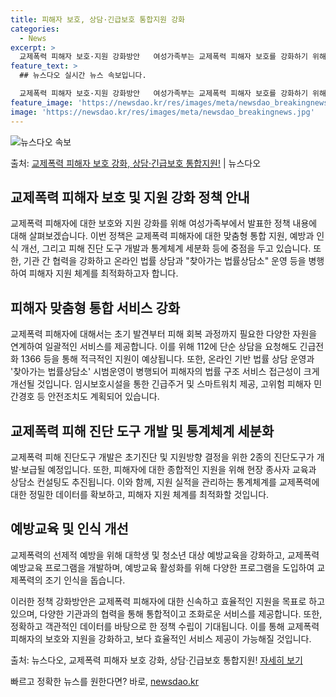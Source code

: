 ```yaml
---
title: 피해자 보호, 상담·긴급보호 통합지원 강화
categories:
  - News
excerpt: >
  교제폭력 피해자 보호·지원 강화방안   여성가족부는 교제폭력 피해자 보호를 강화하기 위해 상담, 긴급보호, …
feature_text: >
  ## 뉴스다오 실시간 뉴스 속보입니다.

  교제폭력 피해자 보호·지원 강화방안   여성가족부는 교제폭력 피해자 보호를 강화하기 위해 상담, 긴급보호, …
feature_image: 'https://newsdao.kr/res/images/meta/newsdao_breakingnews.jpg'
image: 'https://newsdao.kr/res/images/meta/newsdao_breakingnews.jpg'
---
```


![뉴스다오 속보](https://newsdao.kr/res/images/meta/newsdao_breakingnews.jpg)

<p>출처: <a href="https://newsdao.kr/4470" rel="dofollow">교제폭력 피해자 보호 강화, 상담·긴급보호 통합지원!</a> | 뉴스다오</p>

<h2>교제폭력 피해자 보호 및 지원 강화 정책 안내</h2>

교제폭력 피해자에 대한 보호와 지원 강화를 위해 여성가족부에서 발표한 정책 내용에 대해 살펴보겠습니다. 이번 정책은 교제폭력 피해자에 대한 맞춤형 통합 지원, 예방과 인식 개선, 그리고 피해 진단 도구 개발과 통계체계 세분화 등에 중점을 두고 있습니다. 또한, 기관 간 협력을 강화하고 온라인 법률 상담과 "찾아가는 법률상담소" 운영 등을 병행하여 피해자 지원 체계를 최적화하고자 합니다.

<h2 data-ke-size="size26">피해자 맞춤형 통합 서비스 강화</h2>
교제폭력 피해자에 대해서는 초기 발견부터 피해 회복 과정까지 필요한 다양한 자원을 연계하여 일괄적인 서비스를 제공합니다. 이를 위해 112에 단순 상담을 요청해도 긴급전화 1366 등을 통해 적극적인 지원이 예상됩니다. 또한, 온라인 기반 법률 상담 운영과 '찾아가는 법률상담소' 시범운영이 병행되어 피해자의 법률 구조 서비스 접근성이 크게 개선될 것입니다. 임시보호시설을 통한 긴급주거 및 스마트워치 제공, 고위험 피해자 민간경호 등 안전조치도 계획되어 있습니다.

<h2 data-ke-size="size26">교제폭력 피해 진단 도구 개발 및 통계체계 세분화</h2>
교제폭력 피해 진단도구 개발은 초기진단 및 지원방향 결정을 위한 2종의 진단도구가 개발·보급될 예정입니다. 또한, 피해자에 대한 종합적인 지원을 위해 현장 종사자 교육과 상담소 컨설팅도 추진됩니다. 이와 함께, 지원 실적을 관리하는 통계체계를 교제폭력에 대한 정밀한 데이터를 확보하고, 피해자 지원 체계를 최적화할 것입니다.

<h2 data-ke-size="size26">예방교육 및 인식 개선</h2>
교제폭력의 선제적 예방을 위해 대학생 및 청소년 대상 예방교육을 강화하고, 교제폭력 예방교육 프로그램을 개발하며, 예방교육 활성화를 위해 다양한 프로그램을 도입하여 교제폭력의 조기 인식을 돕습니다.

이러한 정책 강화방안은 교제폭력 피해자에 대한 신속하고 효율적인 지원을 목표로 하고 있으며, 다양한 기관과의 협력을 통해 통합적이고 조화로운 서비스를 제공합니다. 또한, 정확하고 객관적인 데이터를 바탕으로 한 정책 수립이 기대됩니다. 이를 통해 교제폭력 피해자의 보호와 지원을 강화하고, 보다 효율적인 서비스 제공이 가능해질 것입니다.

<p data-ke-size="size16">
    출처: 뉴스다오, 교제폭력 피해자 보호 강화, 상담·긴급보호 통합지원! <a href="https://newsdao.kr/4470">자세히 보기</a>
</p> 

빠르고 정확한 뉴스를 원한다면? 바로, <a href="https://newsdao.kr" rel="dofollow">newsdao.kr</a>


